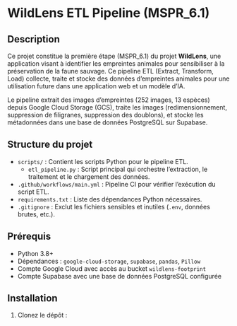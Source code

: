 # WildLens ETL Pipeline (MSPR_6.1)

## Description
Ce projet constitue la première étape (MSPR_6.1) du projet **WildLens**, une application visant à identifier les empreintes animales pour sensibiliser à la préservation de la faune sauvage. Ce pipeline ETL (Extract, Transform, Load) collecte, traite et stocke des données d’empreintes animales pour une utilisation future dans une application web et un modèle d’IA.

Le pipeline extrait des images d’empreintes (252 images, 13 espèces) depuis Google Cloud Storage (GCS), traite les images (redimensionnement, suppression de filigranes, suppression des doublons), et stocke les métadonnées dans une base de données PostgreSQL sur Supabase.

## Structure du projet
- `scripts/` : Contient les scripts Python pour le pipeline ETL.
  - `etl_pipeline.py` : Script principal qui orchestre l’extraction, le traitement et le chargement des données.
- `.github/workflows/main.yml` : Pipeline CI pour vérifier l’exécution du script ETL.
- `requirements.txt` : Liste des dépendances Python nécessaires.
- `.gitignore` : Exclut les fichiers sensibles et inutiles (`.env`, données brutes, etc.).

## Prérequis
- Python 3.8+
- Dépendances : `google-cloud-storage`, `supabase`, `pandas`, `Pillow`
- Compte Google Cloud avec accès au bucket `wildlens-footprint`
- Compte Supabase avec une base de données PostgreSQL configurée

## Installation
1. Clonez le dépôt :
